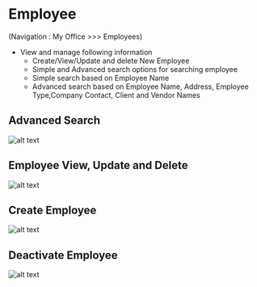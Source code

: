 Employee
=========

(Navigation : My Office >>> Employees)

- View and manage following information 
    - Create/View/Update and delete New Employee
    - Simple and Advanced search options for searching employee
    - Simple search based on Employee Name
    - Advanced search based on Employee Name, Address, Employee Type,Company Contact, 
      Client and Vendor Names

Advanced Search
----
![alt text](../images/advsearchemp.png "Advanced Search")

Employee View, Update and Delete 
----
![alt text](../images/editemp.png "View,Update and Delete")

Create Employee
----
![alt text](../images/createemp.png "Create Employee")

Deactivate Employee
----
![alt text](../images/deactivate-employee.png "Deactivate Employee")

